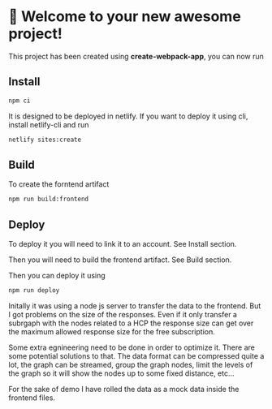 # 🚀 Welcome to your new awesome project!

This project has been created using **create-webpack-app**, you can now run

## Install ##

```bash
npm ci
```

It is designed to be deployed in netlify. 
If you want to deploy it using cli, install netlify-cli and run

```bash
netlify sites:create
```

## Build ##

To create the forntend artifact

```bash
npm run build:frontend
```

## Deploy ##

To deploy it you will need to link it to an account. See Install section.

Then you will need to build the frontend artifact. See Build section.

Then you can deploy it using 

```bash
npm run deploy
```

Initally it was using a node js server to transfer the data to the frontend. But I got problems on the size
of the responses. Even if it only transfer a subrgaph with the nodes related to a HCP the response size can
get over the maximum allowed response size for the free subscription.

Some extra egnineering need to be done in order to optimize it. There are some potential solutions to that.
The data format can be compressed quite a lot, the graph can be streamed, group the graph nodes, limit
the levels of the graph so it will show the nodes up to some fixed distance, etc...

For the sake of demo I have rolled the data as a mock data inside the frontend files.